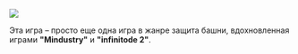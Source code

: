 ![ ](https://i.ibb.co/JBGg6Mx/splahh.png)

Эта игра – просто еще одна игра в жанре защита башни, вдохновленная играми **"Mindustry"** и **"infinitode 2"**.


